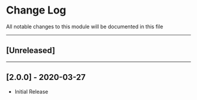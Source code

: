 # Change Log

All notable changes to this module will be documented in this file

---
## [Unreleased]

---

## [2.0.0] - 2020-03-27

* Initial Release

